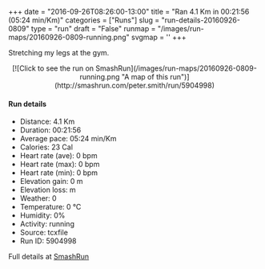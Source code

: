 +++
date = "2016-09-26T08:26:00-13:00"
title = "Ran 4.1 Km in 00:21:56 (05:24 min/Km)"
categories = ["Runs"]
slug = "run-details-20160926-0809"
type = "run"
draft = "False"
runmap = "/images/run-maps/20160926-0809-running.png"
svgmap = '<polyline points="">'
+++

Stretching my legs at the gym. 

<!--more-->

<center>
[![Click to see the run on SmashRun](/images/run-maps/20160926-0809-running.png "A map of this run")](http://smashrun.com/peter.smith/run/5904998)
</center>

#### Run details

* Distance: 4.1 Km
* Duration: 00:21:56
* Average pace: 05:24 min/Km
* Calories: 23 Cal
* Heart rate (ave): 0 bpm
* Heart rate (max): 0 bpm
* Heart rate (min): 0 bpm
* Elevation gain: 0 m
* Elevation loss:  m
* Weather: 0
* Temperature: 0 &deg;C
* Humidity: 0%
* Activity: running
* Source: tcxfile
* Run ID: 5904998

Full details at [SmashRun](http://smashrun.com/peter.smith/run/5904998)